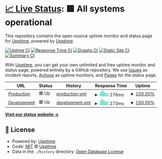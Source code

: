 # [📈 Live Status](https://status-test.spgjobi.com): <!--live status--> **🟩 All systems operational**

This repository contains the open-source uptime monitor and status page for [Upptime](https://upptime.js.org), powered by [Upptime](https://github.com/upptime/upptime).

[![Uptime CI](https://github.com/Speedup-lib/spg-jobi-status.github.io/workflows/Uptime%20CI/badge.svg)](https://github.com/Speedup-lib/spg-jobi-status.github.io/actions?query=workflow%3A%22Uptime+CI%22)
[![Response Time CI](https://github.com/Speedup-lib/spg-jobi-status.github.io/workflows/Response%20Time%20CI/badge.svg)](https://github.com/Speedup-lib/spg-jobi-status.github.io/actions?query=workflow%3A%22Response+Time+CI%22)
[![Graphs CI](https://github.com/Speedup-lib/spg-jobi-status.github.io/workflows/Graphs%20CI/badge.svg)](https://github.com/Speedup-lib/spg-jobi-status.github.io/actions?query=workflow%3A%22Graphs+CI%22)
[![Static Site CI](https://github.com/Speedup-lib/spg-jobi-status.github.io/workflows/Static%20Site%20CI/badge.svg)](https://github.com/Speedup-lib/spg-jobi-status.github.io/actions?query=workflow%3A%22Static+Site+CI%22)
[![Summary CI](https://github.com/Speedup-lib/spg-jobi-status.github.io/workflows/Summary%20CI/badge.svg)](https://github.com/Speedup-lib/spg-jobi-status.github.io/actions?query=workflow%3A%22Summary+CI%22)

With [Upptime](https://upptime.js.org), you can get your own unlimited and free uptime monitor and status page, powered entirely by a GitHub repository. We use [Issues](https://github.com/upptime/upptime/issues) as incident reports, [Actions](https://github.com/Speedup-lib/spg-jobi-status.github.io/actions) as uptime monitors, and [Pages](https://status-test.spgjobi.com) for the status page.

<!--start: status pages-->
<!-- This summary is generated by Upptime (https://github.com/upptime/upptime) -->
<!-- Do not edit this manually, your changes will be overwritten -->
<!-- prettier-ignore -->
| URL | Status | History | Response Time | Uptime |
| --- | ------ | ------- | ------------- | ------ |
| <img alt="" src="https://favicons.githubusercontent.com/app.spgjobi.com" height="13"> [Production](https://app.spgjobi.com) | 🟩 Up | [production.yml](https://github.com/Speedup-lib/spg-jobi-status.github.io/commits/HEAD/history/production.yml) | <details><summary><img alt="Response time graph" src="./graphs/production/response-time-week.png" height="20"> 276ms</summary><br><a href="https://status-test.spgjobi.com/history/production"><img alt="Response time 258" src="https://img.shields.io/endpoint?url=https%3A%2F%2Fraw.githubusercontent.com%2FSpeedup-lib%2Fspg-jobi-status.github.io%2FHEAD%2Fapi%2Fproduction%2Fresponse-time.json"></a><br><a href="https://status-test.spgjobi.com/history/production"><img alt="24-hour response time 283" src="https://img.shields.io/endpoint?url=https%3A%2F%2Fraw.githubusercontent.com%2FSpeedup-lib%2Fspg-jobi-status.github.io%2FHEAD%2Fapi%2Fproduction%2Fresponse-time-day.json"></a><br><a href="https://status-test.spgjobi.com/history/production"><img alt="7-day response time 276" src="https://img.shields.io/endpoint?url=https%3A%2F%2Fraw.githubusercontent.com%2FSpeedup-lib%2Fspg-jobi-status.github.io%2FHEAD%2Fapi%2Fproduction%2Fresponse-time-week.json"></a><br><a href="https://status-test.spgjobi.com/history/production"><img alt="30-day response time 261" src="https://img.shields.io/endpoint?url=https%3A%2F%2Fraw.githubusercontent.com%2FSpeedup-lib%2Fspg-jobi-status.github.io%2FHEAD%2Fapi%2Fproduction%2Fresponse-time-month.json"></a><br><a href="https://status-test.spgjobi.com/history/production"><img alt="1-year response time 258" src="https://img.shields.io/endpoint?url=https%3A%2F%2Fraw.githubusercontent.com%2FSpeedup-lib%2Fspg-jobi-status.github.io%2FHEAD%2Fapi%2Fproduction%2Fresponse-time-year.json"></a></details> | <details><summary><a href="https://status-test.spgjobi.com/history/production">100.00%</a></summary><a href="https://status-test.spgjobi.com/history/production"><img alt="All-time uptime 100.00%" src="https://img.shields.io/endpoint?url=https%3A%2F%2Fraw.githubusercontent.com%2FSpeedup-lib%2Fspg-jobi-status.github.io%2FHEAD%2Fapi%2Fproduction%2Fuptime.json"></a><br><a href="https://status-test.spgjobi.com/history/production"><img alt="24-hour uptime 100.00%" src="https://img.shields.io/endpoint?url=https%3A%2F%2Fraw.githubusercontent.com%2FSpeedup-lib%2Fspg-jobi-status.github.io%2FHEAD%2Fapi%2Fproduction%2Fuptime-day.json"></a><br><a href="https://status-test.spgjobi.com/history/production"><img alt="7-day uptime 100.00%" src="https://img.shields.io/endpoint?url=https%3A%2F%2Fraw.githubusercontent.com%2FSpeedup-lib%2Fspg-jobi-status.github.io%2FHEAD%2Fapi%2Fproduction%2Fuptime-week.json"></a><br><a href="https://status-test.spgjobi.com/history/production"><img alt="30-day uptime 100.00%" src="https://img.shields.io/endpoint?url=https%3A%2F%2Fraw.githubusercontent.com%2FSpeedup-lib%2Fspg-jobi-status.github.io%2FHEAD%2Fapi%2Fproduction%2Fuptime-month.json"></a><br><a href="https://status-test.spgjobi.com/history/production"><img alt="1-year uptime 100.00%" src="https://img.shields.io/endpoint?url=https%3A%2F%2Fraw.githubusercontent.com%2FSpeedup-lib%2Fspg-jobi-status.github.io%2FHEAD%2Fapi%2Fproduction%2Fuptime-year.json"></a></details>
| <img alt="" src="https://favicons.githubusercontent.com/dev.spgjobi.com" height="13"> [Development](https://dev.spgjobi.com) | 🟩 Up | [development.yml](https://github.com/Speedup-lib/spg-jobi-status.github.io/commits/HEAD/history/development.yml) | <details><summary><img alt="Response time graph" src="./graphs/development/response-time-week.png" height="20"> 273ms</summary><br><a href="https://status-test.spgjobi.com/history/development"><img alt="Response time 251" src="https://img.shields.io/endpoint?url=https%3A%2F%2Fraw.githubusercontent.com%2FSpeedup-lib%2Fspg-jobi-status.github.io%2FHEAD%2Fapi%2Fdevelopment%2Fresponse-time.json"></a><br><a href="https://status-test.spgjobi.com/history/development"><img alt="24-hour response time 266" src="https://img.shields.io/endpoint?url=https%3A%2F%2Fraw.githubusercontent.com%2FSpeedup-lib%2Fspg-jobi-status.github.io%2FHEAD%2Fapi%2Fdevelopment%2Fresponse-time-day.json"></a><br><a href="https://status-test.spgjobi.com/history/development"><img alt="7-day response time 273" src="https://img.shields.io/endpoint?url=https%3A%2F%2Fraw.githubusercontent.com%2FSpeedup-lib%2Fspg-jobi-status.github.io%2FHEAD%2Fapi%2Fdevelopment%2Fresponse-time-week.json"></a><br><a href="https://status-test.spgjobi.com/history/development"><img alt="30-day response time 253" src="https://img.shields.io/endpoint?url=https%3A%2F%2Fraw.githubusercontent.com%2FSpeedup-lib%2Fspg-jobi-status.github.io%2FHEAD%2Fapi%2Fdevelopment%2Fresponse-time-month.json"></a><br><a href="https://status-test.spgjobi.com/history/development"><img alt="1-year response time 251" src="https://img.shields.io/endpoint?url=https%3A%2F%2Fraw.githubusercontent.com%2FSpeedup-lib%2Fspg-jobi-status.github.io%2FHEAD%2Fapi%2Fdevelopment%2Fresponse-time-year.json"></a></details> | <details><summary><a href="https://status-test.spgjobi.com/history/development">100.00%</a></summary><a href="https://status-test.spgjobi.com/history/development"><img alt="All-time uptime 99.56%" src="https://img.shields.io/endpoint?url=https%3A%2F%2Fraw.githubusercontent.com%2FSpeedup-lib%2Fspg-jobi-status.github.io%2FHEAD%2Fapi%2Fdevelopment%2Fuptime.json"></a><br><a href="https://status-test.spgjobi.com/history/development"><img alt="24-hour uptime 100.00%" src="https://img.shields.io/endpoint?url=https%3A%2F%2Fraw.githubusercontent.com%2FSpeedup-lib%2Fspg-jobi-status.github.io%2FHEAD%2Fapi%2Fdevelopment%2Fuptime-day.json"></a><br><a href="https://status-test.spgjobi.com/history/development"><img alt="7-day uptime 100.00%" src="https://img.shields.io/endpoint?url=https%3A%2F%2Fraw.githubusercontent.com%2FSpeedup-lib%2Fspg-jobi-status.github.io%2FHEAD%2Fapi%2Fdevelopment%2Fuptime-week.json"></a><br><a href="https://status-test.spgjobi.com/history/development"><img alt="30-day uptime 99.28%" src="https://img.shields.io/endpoint?url=https%3A%2F%2Fraw.githubusercontent.com%2FSpeedup-lib%2Fspg-jobi-status.github.io%2FHEAD%2Fapi%2Fdevelopment%2Fuptime-month.json"></a><br><a href="https://status-test.spgjobi.com/history/development"><img alt="1-year uptime 99.56%" src="https://img.shields.io/endpoint?url=https%3A%2F%2Fraw.githubusercontent.com%2FSpeedup-lib%2Fspg-jobi-status.github.io%2FHEAD%2Fapi%2Fdevelopment%2Fuptime-year.json"></a></details>

<!--end: status pages-->

[**Visit our status website →**](https://status-test.spgjobi.com)

## 📄 License

- Powered by: [Upptime](https://github.com/upptime/upptime)
- Code: [MIT](./LICENSE) © [Upptime](https://upptime.js.org)
- Data in the `./history` directory: [Open Database License](https://opendatacommons.org/licenses/odbl/1-0/)
